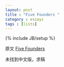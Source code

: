 ```yaml
---
layout: post
title : "Five Founders "
category : essays
tags : [lists]
---
```

{% include JB/setup %}

原文 [Five Founders](http://www.paulgraham.com/5founders.html)  

未找到中文版，求稿   
